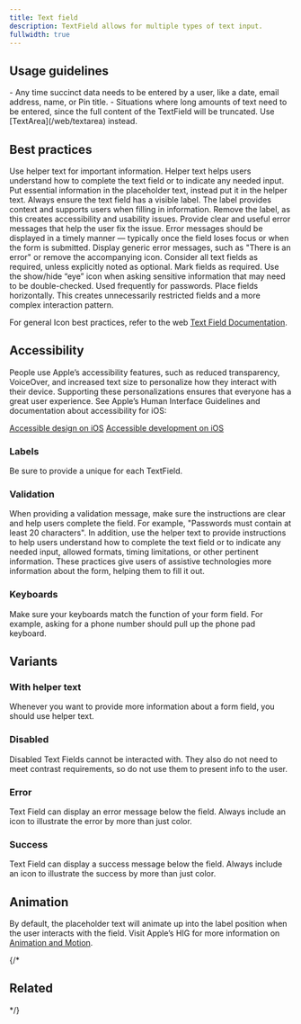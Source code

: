 ```yaml
---
title: Text field
description: TextField allows for multiple types of text input.
fullwidth: true
---
```


<ImgContainer src="https://i.pinimg.com/originals/2e/c4/78/2ec4789dce6c4ecf02c06288794f0db5.jpg" alt="A selected text field with a black outline and a default text field with a gray outline." />

## Usage guidelines

<TwoCol>
<Group>
<Do title="When to use" />
- Any time succinct data needs to be entered by a user, like a date, email address, name, or Pin title.

</Group>
<Group>
<Dont title="When not to use" />
- Situations where long amounts of text need to be entered, since the full content of the TextField will be truncated. Use [TextArea](/web/textarea) instead.
</Group>
</TwoCol>

## Best practices

<TwoCol>
<Group>
<ImgContainer src="https://i.pinimg.com/originals/48/78/35/48783577bcbe8160b6732ebb5ef9ff66.jpg" alt="A form field asking for a name. Helper text reads, enter your first and last name." />
<Do title="Do" />
Use helper text for important information. Helper text helps users understand how to complete the text field or to indicate any needed input.
</Group>
<Group>
<ImgContainer src="https://i.pinimg.com/originals/60/15/22/601522feab7fb0f6c36fd1c8cf160fcd.jpg" alt="A form field where the gray text inside the field reads, enter your first and last name." />
<Dont title="Don't" />
Put essential information in the placeholder text, instead put it in the helper text.
</Group>
</TwoCol>

<TwoCol>
<Group>
<ImgContainer src="https://i.pinimg.com/originals/79/2f/02/792f02ddaea082ed8120bc9d4d2154cb.jpg" alt="A form field with a label asking for a username." />
<Do title="Do" />
Always ensure the text field has a visible label. The label provides context and supports users when filling in information.
</Group>
<Group>
<ImgContainer src="https://i.pinimg.com/originals/7f/e6/00/7fe6008974def50bb22964a80e2ba0ba.jpg" alt="A form field without a label, making it unclear what information is expected." />
<Dont title="Don't" />
Remove the label, as this creates accessibility and usability issues.
</Group>
</TwoCol>

<TwoCol>
<Group>
<ImgContainer src="https://i.pinimg.com/originals/8a/15/e9/8a15e93b76666384f47a15c94e4169b6.jpg" alt="A form field with an error. The error text reads, this is not a valid web address." />
<Do title="Do" />
Provide clear and useful error messages that help the user fix the issue. Error messages should be displayed in a timely manner — typically once the field loses focus or when the form is submitted.
</Group>
<Group>
<ImgContainer src="https://i.pinimg.com/originals/c1/17/c0/c117c00b8e41f3c5088db0b46e0835c9.jpg" alt="A form field with an error. The error text reads, there has been an error." />
<Dont title="Don't" />
Display generic error messages, such as "There is an error" or remove the accompanying icon. 
</Group>
</TwoCol>

<TwoCol>
<Group>
<ImgContainer src="https://i.pinimg.com/originals/3c/d3/20/3cd3202749889af54befe89811b707f6.jpg" alt="A form with three fields where the website field is marked as optional." />
<Do title="Do" />
Consider all text fields as required, unless explicitly noted as optional.
</Group>
<Group>
<ImgContainer src="https://i.pinimg.com/originals/c5/5f/e6/c55fe604a01d4619dbb822bb286a9ab6.jpg" alt="A form with three fields where the username field is marked as required." />
<Dont title="Don't" />
Mark fields as required.
</Group>
</TwoCol>

<TwoCol>
<Group>
<ImgContainer src="https://i.pinimg.com/originals/93/94/3c/93943cf5d160f3d9be07a03679550d25.jpg" alt="A password field with an eye icon that allows the user to show hidden text." />
<Do title="Do" />
Use the show/hide “eye” icon when asking sensitive information that may need to be double-checked. Used frequently for passwords. 
</Group>
<Group>
<ImgContainer src="https://i.pinimg.com/originals/2c/07/f9/2c07f99bdba99d43761a790ceb77458b.jpg" alt="Two short text fields side by side instead of stacked." />
<Dont title="Don't" />
Place fields horizontally. This creates unnecessarily restricted fields and a more complex interaction pattern. 
</Group>
</TwoCol>


For general Icon best practices, refer to the web [Text Field Documentation](/web/textfield).

## Accessibility

People use Apple’s accessibility features, such as reduced transparency, VoiceOver, and increased text size to personalize how they interact with their device. Supporting these personalizations ensures that everyone has a great user experience. See Apple’s Human Interface Guidelines and documentation about accessibility for iOS:

[Accessible design on iOS](https://developer.apple.com/design/human-interface-guidelines/accessibility/overview/introduction/)
[Accessible development on iOS](https://developer.apple.com/accessibility/ios/)


### Labels
Be sure to provide a unique for each TextField.


### Validation
When providing a validation message, make sure the instructions are clear and help users complete the field. For example, "Passwords must contain at least 20 characters". In addition, use the helper text to provide instructions to help users understand how to complete the text field or to indicate any needed input, allowed formats, timing limitations, or other pertinent information.
These practices give users of assistive technologies more information about the form, helping them to fill it out.


### Keyboards
Make sure your keyboards match the function of your form field. For example, asking for a phone number should pull up the phone pad keyboard.


## Variants

### With helper text
Whenever you want to provide more information about a form field, you should use helper text.
<ImgContainer src="https://i.pinimg.com/originals/68/48/66/684866b8a4727cd935a5ffd6271929ac.jpg" alt="A form field with helper text under the form that reads, enter a valid web address." />

### Disabled
Disabled Text Fields cannot be interacted with. They also do not need to meet contrast requirements, so do not use them to present info to the user.
<ImgContainer src="https://i.pinimg.com/originals/40/73/46/407346698b902751d4bc78e4d817c5c5.jpg" alt="A disabled text field that is grayed out and not interactive." />

### Error
Text Field can display an error message below the field. Always include an icon to illustrate the error by more than just color. 
<ImgContainer src="https://i.pinimg.com/originals/9d/02/d4/9d02d4d386da2010e4c50fa50d8c2cc8.jpg" alt="A form field with an error. The error text reads, that username is not available." />

### Success
Text Field can display a success message below the field. Always include an icon to illustrate the success by more than just color. 
<ImgContainer src="https://i.pinimg.com/originals/41/66/b5/4166b58231fa38697bd1d8a91e18255d.jpg" alt="A text field that was successfully submitted. The success text reads, that username is available." />

## Animation
By default, the placeholder text will animate up into the label position when the user interacts with the field. Visit Apple’s HIG for more information on [Animation and Motion](https://developer.apple.com/design/human-interface-guidelines/ios/visual-design/animation/).

{/*
## Related

<TwoCol>

<IllustrationCard
              title="TextArea"
              description="TextArea allows for multi-line input."
              color="green-matchacado-50"
              image="text-area"
            />

<IllustrationCard
              title="SelectList"
              description="SelectList displays a list of actions or options using the browser’s native select."
              color="green-matchacado-50"
              image="select-list"
            />

</TwoCol> */}
